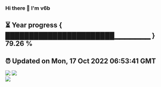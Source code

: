 ### Hi there 👋  I'm v6b  
⏳ Year progress { ███████████████████████▁▁▁▁▁▁▁ } 79.26 %
---
⏰ Updated on Mon, 17 Oct 2022 06:53:41 GMT
---
![](https://github-readme-stats.vercel.app/api?username=v6b&bg_color=30,e96443,904e95&title_color=fff&text_color=fff&layout=compact)
![](https://github-readme-stats.vercel.app/api/top-langs/?username=v6b&layout=compact&bg_color=30,e96443,904e95&title_color=fff&text_color=fff)  
![](https://gcore.jsdelivr.net/gh/v6b/v6b@main/assets/github-contribution-grid-snake.svg)

